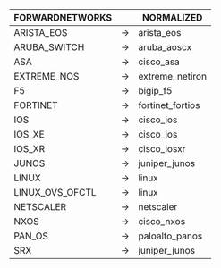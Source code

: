 | FORWARDNETWORKS | | NORMALIZED |
| ---------- | -- | ------ |
| ARISTA_EOS | → | arista_eos |
| ARUBA_SWITCH | → | aruba_aoscx |
| ASA | → | cisco_asa |
| EXTREME_NOS | → | extreme_netiron |
| F5 | → | bigip_f5 |
| FORTINET | → | fortinet_fortios |
| IOS | → | cisco_ios |
| IOS_XE | → | cisco_ios |
| IOS_XR | → | cisco_iosxr |
| JUNOS | → | juniper_junos |
| LINUX | → | linux |
| LINUX_OVS_OFCTL | → | linux |
| NETSCALER | → | netscaler |
| NXOS | → | cisco_nxos |
| PAN_OS | → | paloalto_panos |
| SRX | → | juniper_junos |